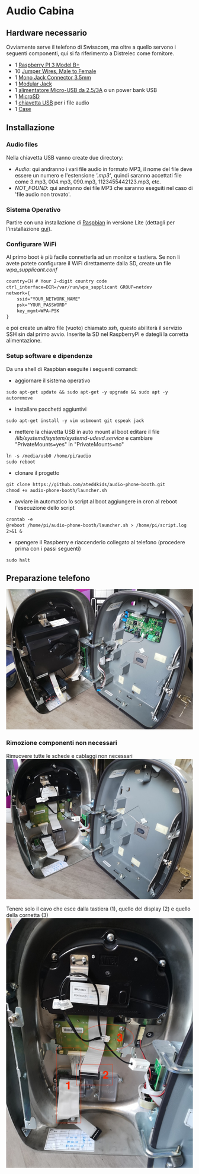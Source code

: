 # Audio Cabina

## Hardware necessario
Ovviamente serve il telefono di Swisscom, ma oltre a quello servono i seguenti componenti, qui si fa riferimento a Distrelec come fornitore.

* 1 [Raspberry PI 3 Model B+](https://www.distrelec.ch/en/raspberry-pi-model-1gb-ram-raspberry-pi-raspberry-pi-3b/p/30109158?mainId=30037321)
* 10 [Jumper Wires, Male to Female](https://www.distrelec.ch/en/jumper-wire-male-to-female-pack-of-10-pieces-150-mm-multicoloured-rnd-components-rnd-255-00013/p/30115111)
* 1 [Mono Jack Connector 3.5mm](https://www.distrelec.ch/en/mono-jack-connector-black-mm-male-rnd-connect-rnd-205-00618/p/30090513)
* 1 [Modular Jack](https://www.distrelec.ch/en/modular-jack-bel-stewart-ss-6444-nf/p/14269430)
* 1 [alimentatore Micro-USB da 2.5/3A](https://www.distrelec.ch/en/usb-power-supply-for-raspberry-pi-5vdc-5a-raspberry-pi-t5989dv/p/30134465) o un power bank USB
* 1 [MicroSD](https://www.distrelec.ch/en/microsdhc-card-16gb-uhs-kingston-shop-sdcs-16gbsp/p/30117493)
* 1 [chiavetta USB](https://www.distrelec.ch/en/usb-stick-datatraveler-106-16gb-usb-gen-usb-kingston-shop-dt106-16gb/p/30146164) per i file audio
* 1 [Case](https://www.distrelec.ch/en/plastic-housing-black-raspberry-pi-rpi-case-blk-rb-case-04b/p/30037321)

## Installazione
### Audio files
Nella chiavetta USB vanno create due directory:
* *Audio*: qui andranno i vari file audio in formato MP3, il nome del file deve essere un numero e l'estensione *'.mp3'*, quindi saranno accettati file come 3.mp3, 004.mp3, 090.mp3, 1123455442123.mp3, etc.
* *NOT_FOUND*: qui andranno dei file MP3 che saranno eseguiti nel caso di 'file audio non trovato'.

### Sistema Operativo
Partire con una installazione di [Raspbian](https://www.raspberrypi.org/downloads/raspbian/) in versione Lite (dettagli per l'installazione [qui](https://www.raspberrypi.org/documentation/installation/installing-images/README.md)).

### Configurare WiFi
Al primo boot è più facile connetterla ad un monitor e tastiera. Se non li avete potete configurare il WiFi direttamente dalla SD, create un file *wpa_supplicant.conf*
```
country=CH # Your 2-digit country code
ctrl_interface=DIR=/var/run/wpa_supplicant GROUP=netdev
network={
    ssid="YOUR_NETWORK_NAME"
    psk="YOUR_PASSWORD"
    key_mgmt=WPA-PSK
}
```
e poi create un altro file (vuoto) chiamato *ssh*, questo abiliterà il servizio SSH sin dal primo avvio.
Inserite la SD nel RaspberryPI e dategli la corretta alimentazione.

### Setup software e dipendenze
Da una shell di Raspbian eseguite i seguenti comandi:
* aggiornare il sistema operativo
```
sudo apt-get update && sudo apt-get -y upgrade && sudo apt -y autoremove
```
* installare pacchetti aggiuntivi
```
sudo apt-get install -y vim usbmount git espeak jack
```

* mettere la chiavetta USB in auto mount al boot
editare il file */lib/systemd/system/systemd-udevd.service* e cambiare "PrivateMounts=yes" in "PrivateMounts=no"
```
ln -s /media/usb0 /home/pi/audio
sudo reboot
```

* clonare il progetto
```
git clone https://github.com/ated4kids/audio-phone-booth.git
chmod +x audio-phone-booth/launcher.sh
```

* avviare in automatico lo script al boot
aggiungere in cron al reboot l'esecuzione dello script
```
crontab -e
@reboot /home/pi/audio-phone-booth/launcher.sh > /home/pi/script.log 2>&1 &
```

* spengere il Raspberry e riaccenderlo collegato al telefono (procedere prima con i passi seguenti)
```
sudo halt
```

## Preparazione telefono
![Telefono completo](images/telefono_1.jpg)
### Rimozione componenti non necessari

Rimuovere tutte le schede e cablaggi non necessari
![Telefono pulito](images/telefono_2.jpg)

Tenere solo il cavo che esce dalla tastiera (1), quello del display (2) e quello della cornetta (3)
![Componenti da tenere](images/telefono_3.jpg)


